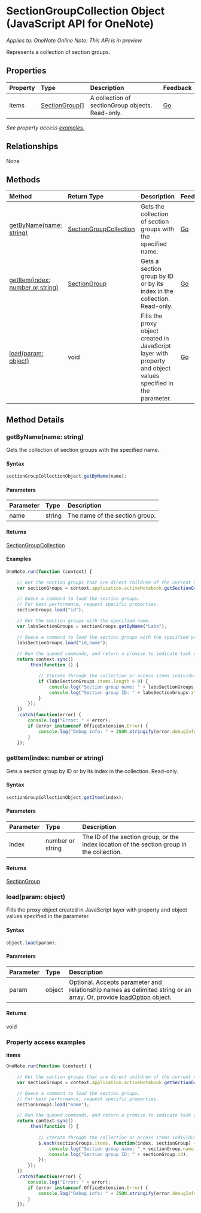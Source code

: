 # SectionGroupCollection Object (JavaScript API for OneNote)

_Applies to: OneNote Online_
_Note: This API is in preview_

Represents a collection of section groups.

## Properties

| Property	   | Type	|Description|Feedback|
|:---------------|:--------|:----------|:-------|
|items|[SectionGroup[]](sectiongroup.md)|A collection of sectionGroup objects. Read-only.|[Go](https://github.com/OfficeDev/office-js-docs/issues/new?title=OneNote-sectionGroupCollection-items)|

_See property access [examples.](#property-access-examples)_

## Relationships
None


## Methods

| Method		   | Return Type	|Description| Feedback|
|:---------------|:--------|:----------|:-------|
|[getByName(name: string)](#getbynamename-string)|[SectionGroupCollection](sectiongroupcollection.md)|Gets the collection of section groups with the specified name.|[Go](https://github.com/OfficeDev/office-js-docs/issues/new?title=OneNote-sectionGroupCollection-getByName)|
|[getItem(index: number or string)](#getitemindex-number-or-string)|[SectionGroup](sectiongroup.md)|Gets a section group by ID or by its index in the collection. Read-only.|[Go](https://github.com/OfficeDev/office-js-docs/issues/new?title=OneNote-sectionGroupCollection-getItem)|
|[load(param: object)](#loadparam-object)|void|Fills the proxy object created in JavaScript layer with property and object values specified in the parameter.|[Go](https://github.com/OfficeDev/office-js-docs/issues/new?title=OneNote-sectionGroupCollection-load)|

## Method Details


### getByName(name: string)
Gets the collection of section groups with the specified name.

#### Syntax
```js
sectionGroupCollectionObject.getByName(name);
```

#### Parameters
| Parameter	   | Type	|Description|
|:---------------|:--------|:----------|
|name|string|The name of the section group.|

#### Returns
[SectionGroupCollection](sectiongroupcollection.md)

#### Examples
```js
OneNote.run(function (context) {

    // Get the section groups that are direct children of the current notebook.
    var sectionGroups = context.application.activeNotebook.getSectionGroups();

    // Queue a command to load the section groups. 
    // For best performance, request specific properties.
    sectionGroups.load("id"); 

    // Get the section groups with the specified name.
    var labsSectionGroups = sectionGroups.getByName("Labs");

    // Queue a command to load the section groups with the specified properties.
    labsSectionGroups.load("id,name"); 
            
    // Run the queued commands, and return a promise to indicate task completion.
    return context.sync()
        .then(function () {

            // Iterate through the collection or access items individually by index.
            if (labsSectionGroups.items.length > 0) {
                console.log("Section group name: " + labsSectionGroups.items[0].name);
                console.log("Section group ID: " + labsSectionGroups.items[0].id);
            }
        });
    })
    .catch(function(error) {
        console.log("Error: " + error);
        if (error instanceof OfficeExtension.Error) {
            console.log("Debug info: " + JSON.stringify(error.debugInfo));
        }
    });
```


### getItem(index: number or string)
Gets a section group by ID or by its index in the collection. Read-only.

#### Syntax
```js
sectionGroupCollectionObject.getItem(index);
```

#### Parameters
| Parameter	   | Type	|Description|
|:---------------|:--------|:----------|
|index|number or string|The ID of the section group, or the index location of the section group in the collection.|

#### Returns
[SectionGroup](sectiongroup.md)

### load(param: object)
Fills the proxy object created in JavaScript layer with property and object values specified in the parameter.

#### Syntax
```js
object.load(param);
```

#### Parameters
| Parameter	   | Type	|Description|
|:---------------|:--------|:----------|
|param|object|Optional. Accepts parameter and relationship names as delimited string or an array. Or, provide [loadOption](loadoption.md) object.|

#### Returns
void
### Property access examples

**items**
```js
OneNote.run(function (context) {

    // Get the section groups that are direct children of the current notebook.
    var sectionGroups = context.application.activeNotebook.getSectionGroups();

    // Queue a command to load the section groups. 
    // For best performance, request specific properties.
    sectionGroups.load("name"); 

    // Run the queued commands, and return a promise to indicate task completion.
    return context.sync()
        .then(function () {
            
            // Iterate through the collection or access items individually by index, for example: sectionGroups.items[0]
            $.each(sectionGroups.items, function(index, sectionGroup) {
                console.log("Section group name: " + sectionGroup.name);  
                console.log("Section group ID: " + sectionGroup.id);  
            });
        });
    })
    .catch(function(error) {
        console.log("Error: " + error);
        if (error instanceof OfficeExtension.Error) {
            console.log("Debug info: " + JSON.stringify(error.debugInfo));
        }
    });
```

